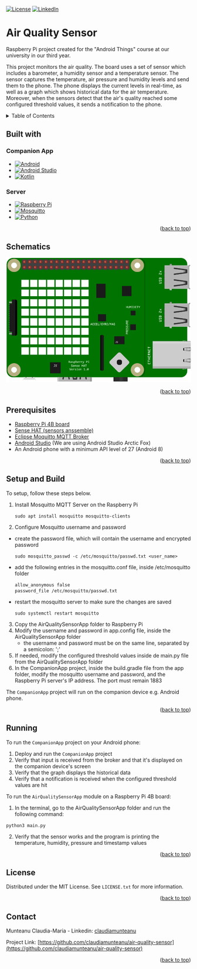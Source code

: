 <a name="readme-top"></a>

<!--[![Contributors][contributors-shield]][contributors-url]
[![Forks][forks-shield]][forks-url]
[![Stargazers][stars-shield]][stars-url] 
[![Issues][issues-shield]][issues-url] -->
[![License][license-shield]][license-url]
[![LinkedIn][linkedin-shield]][linkedin-url]

# Air Quality Sensor
Raspberry Pi project created for the "Android Things" course at our university in our third year.

This project monitors the air quality. The board uses a set of sensor which includes a barometer, a humidity sensor and a temperature sensor. The sensor captures the temperature, air pressure and humidity levels and send them to the phone. The phone displays the current levels in real-time, as well as a graph which shows historical data for the air temperature. Moreover, when the sensors detect that the air's quality reached some configured threshold values, it sends a notification to the phone.

<!-- TABLE OF CONTENTS -->
<details>
  <summary>Table of Contents</summary>
  <ol>
    <li><a href="#built-with">Built With</a></li>
    <li><a href="#schematics">Schematics</a></li>
    <li><a href="#prerequisites">Prerequisites</a></li>
    <li><a href="#setup-and-build">Setup and Build</a></li>
    <li><a href="#running">Running</a></li>
    <!--
    <li><a href="#usage">Usage</a></li>
    <li><a href="#roadmap">Roadmap</a></li>
    <li><a href="#contributing">Contributing</a></li>
    -->
    <li><a href="#license">License</a></li>
    <li><a href="#contact">Contact</a></li>
    <!--<li><a href="#acknowledgments">Acknowledgments</a></li>-->
  </ol>
</details>

## Built with

### Companion App
* [![Android][Android.com]][Android-url]
* [![Android Studio][AndroidStudio.com]][AndroidStudio-url]
* [![Kotlin][Kotlin.org]][Kotlin-url]

### Server
* [![Raspberry Pi][RaspberryPi]][RaspberryPi-url]
* [![Mosquitto][Mosquitto.org]][Mosquitto-url]
* [![Python][Python.org]][Python-url]

<p align="right">(<a href="#readme-top">back to top</a>)</p>

## Schematics

![Schematics](schematics.png)

<p align="right">(<a href="#readme-top">back to top</a>)</p>

## Prerequisites
- [Raspberry Pi 4B board](https://www.raspberrypi.com/products/raspberry-pi-4-model-b/)
- [Sense HAT (sensors anssemble)](https://www.raspberrypi.com/products/sense-hat/)
- [Eclipse Moquitto MQTT Broker](https://mosquitto.org/download/)
- [Android Studio](https://developer.android.com/studio) (We are using Android Studio Arctic Fox)
- An Android phone with a minimum API level of 27 (Android 8)

<p align="right">(<a href="#readme-top">back to top</a>)</p>

## Setup and Build

To setup, follow these steps below.

1. Install Mosquitto MQTT Server on the Raspberry Pi
    ```
    sudo apt install mosquitto mosquitto-clients
    ```
2. Configure Mosquitto username and password
  - create the password file, which will contain the username and encrypted password
    ```
    sudo mosquitto_passwd -c /etc/mosquitto/passwd.txt <user_name>
    ```
  - add the following entries in the mosquitto.conf file, inside /etc/mosquitto folder
    ```
    allow_anonymous false
    password_file /etc/mosquitto/passwd.txt
    ```
  - restart the mosquitto server to make sure the changes are saved
    ```
    sudo systemctl restart mosquitto
    ```
3. Copy the AirQualitySensorApp folder to Raspberry Pi
4. Modify the username and password in app.config file, inside the AirQualitySensorApp folder
   - the username and password must be on the same line, separated by a semicolon: ';'
5. If needed, modify the configured threshold values inside de main.py file from the AirQualitySensorApp folder
6. In the CompanionApp project, inside the build.gradle file from the app folder, modify the mosquitto username and password, and the Raspberry Pi server's IP address. The port must remain 1883

The `CompanionApp` project will run on the companion device e.g. Android phone.

<p align="right">(<a href="#readme-top">back to top</a>)</p>

## Running

To run the `CompanionApp` project on your Android phone:
1. Deploy and run the `CompanionApp` project
2. Verify that input is received from the broker and that it's displayed on the companion device's screen
3. Verify that the graph displays the historical data
4. Verify that a notification is received when the configured threshold values are hit

To run the `AirQualitySensorApp` module on a Raspberry Pi 4B board:

1. In the terminal, go to the AirQualitySensorApp folder and run the following command:
  ```
  python3 main.py
  ```
2. Verify that the sensor works and the program is printing the temperature, humidity, pressure and timestamp values

<p align="right">(<a href="#readme-top">back to top</a>)</p>

<!-- LICENSE -->
## License

Distributed under the MIT License. See `LICENSE.txt` for more information.

<p align="right">(<a href="#readme-top">back to top</a>)</p>



<!-- CONTACT -->
## Contact

Munteanu Claudia-Maria - Linkedin: [claudiamunteanu][linkedin-url]

Project Link: [https://github.com/claudiamunteanu/air-quality-sensor](https://github.com/claudiamunteanu/air-quality-sensor)

<p align="right">(<a href="#readme-top">back to top</a>)</p>

<!-- MARKDOWN LINKS & IMAGES -->
<!-- https://www.markdownguide.org/basic-syntax/#reference-style-links -->
[license-shield]: https://img.shields.io/github/license/claudiamunteanu/air-quality-sensor.svg?style=for-the-badge
[license-url]: https://github.com/claudiamunteanu/air-quality-sensor/blob/master/LICENSE.txt
[linkedin-shield]: https://img.shields.io/badge/-LinkedIn-black.svg?style=for-the-badge&logo=linkedin&colorB=555
[linkedin-url]: https://linkedin.com/in/claudiamunteanu
[Android.com]: https://img.shields.io/badge/Android-3DDC84?style=for-the-badge&logo=android&logoColor=white
[Android-url]: https://www.android.com/
[AndroidStudio.com]: https://img.shields.io/badge/Android%20Studio-3DDC84.svg?style=for-the-badge&logo=android-studio&logoColor=white
[AndroidStudio-url]: https://developer.android.com/studio
[Kotlin.org]: https://img.shields.io/badge/kotlin-%237F52FF.svg?style=for-the-badge&logo=kotlin&logoColor=white
[Kotlin-url]: https://kotlinlang.org/
[Python.org]: https://img.shields.io/badge/python-3670A0?style=for-the-badge&logo=python&logoColor=ffdd54
[Python-url]: https://www.python.org/
[Mosquitto.org]: https://img.shields.io/badge/mosquitto-%233C5280.svg?style=for-the-badge&logo=eclipsemosquitto&logoColor=white
[Mosquitto-url]: https://mosquitto.org/
[RaspberryPi]: https://img.shields.io/badge/-RaspberryPi-C51A4A?style=for-the-badge&logo=Raspberry-Pi
[RaspberryPi-url]: https://www.raspberrypi.com/
